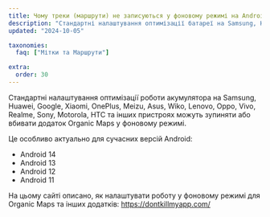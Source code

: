 ```yaml
---
title: Чому треки (маршрути) не записуються у фоновому режимі на Android?
description: "Стандартні налаштування оптимізації батареї на Samsung, Huawei, Google, Xiaomi, OnePlus, Meizu, Asus, Wiko, Lenovo, Oppo, Vivo, Realme, Sony, Motorola, HTC та інших пристроях можуть зупинити або вбити додаток Organic Maps у фоновому режимі."
updated: "2024-10-05"

taxonomies:
  faq: ["Мітки та Маршрути"]

extra:
  order: 30
---
```


Стандартні налаштування оптимізації роботи акумулятора на Samsung, Huawei, Google, Xiaomi, OnePlus, Meizu, Asus, Wiko, Lenovo, Oppo, Vivo, Realme, Sony, Motorola, HTC та інших пристроях можуть зупиняти або вбивати додаток Organic Maps у фоновому режимі.

Це особливо актуально для сучасних версій Android:
- Android 14
- Android 13
- Android 12
- Android 11

На цьому сайті описано, як налаштувати роботу у фоновому режимі для Organic Maps та інших додатків: https://dontkillmyapp.com/
